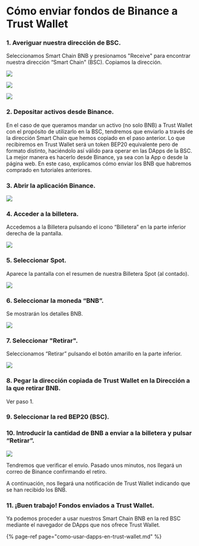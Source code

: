 # Cómo enviar fondos de Binance a Trust Wallet



### 1. Averiguar nuestra dirección de BSC.

Seleccionamos Smart Chain BNB y presionamos "Receive" para encontrar nuestra dirección “Smart Chain" \(BSC\). Copiamos la dirección.



![](../../../../.gitbook/assets/sc.png)

![](../../../../.gitbook/assets/ssc.png)

![](../../../../.gitbook/assets/scc.png)

### 

### 2. Depositar activos desde Binance.

En el caso de que queramos mandar un activo \(no solo BNB\) a Trust Wallet con el propósito de utilizarlo en la BSC, tendremos que enviarlo a través de la dirección Smart Chain que hemos copiado en el paso anterior. Lo que recibiremos en Trust Wallet será un token BEP20 equivalente pero de formato distinto, haciéndolo así válido para operar en las DApps de la BSC. La mejor manera es hacerlo desde Binance, ya sea con la App o desde la página web. En este caso, explicamos cómo enviar los BNB que habremos comprado en tutoriales anteriores.



### 3. Abrir la aplicación Binance.



![](../../../../.gitbook/assets/dfg.jpg)



### 4. Acceder a la billetera.

Accedemos a la Billetera pulsando el icono “Billetera” en la parte inferior derecha de la pantalla.



![](../../../../.gitbook/assets/tt.jpg)



### 5. Seleccionar Spot.

Aparece la pantalla con el resumen de nuestra Billetera Spot \(al contado\).



![](../../../../.gitbook/assets/kk.jpg)



### 6. Seleccionar la moneda “BNB”.

Se mostrarán los detalles BNB.



![](../../../../.gitbook/assets/a.jpg)



### 7. Seleccionar "Retirar".

Seleccionamos “Retirar” pulsando el botón amarillo en la parte inferior.



![](../../../../.gitbook/assets/b.jpg)



### 8. Pegar la dirección copiada de Trust Wallet en la Dirección a la que retirar BNB.

Ver paso 1.



### 9. Seleccionar la red BEP20 \(BSC\).



### 10. Introducir la cantidad de BNB a enviar a la billetera y pulsar “Retirar”.





![](../../../../.gitbook/assets/c.jpg)



Tendremos que verificar el envío. Pasado unos minutos, nos llegará un correo de Binance confirmando el retiro. 

A continuación, nos llegará una notificación de Trust Wallet indicando que se han recibido los BNB.



### 11. **¡Buen trabajo!** Fondos enviados a Trust Wallet. 

Ya podemos proceder a usar nuestros Smart Chain BNB en la red BSC mediante el navegador de DApps que nos ofrece Trust Wallet.

{% page-ref page="como-usar-dapps-en-trust-wallet.md" %}





